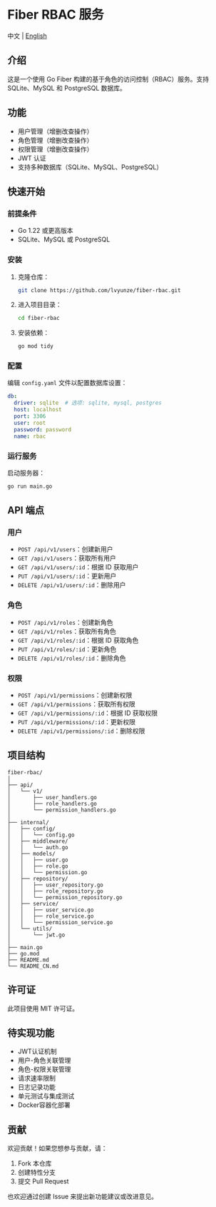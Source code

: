 # Fiber RBAC 服务

中文 | [English](README.md)

## 介绍
这是一个使用 Go Fiber 构建的基于角色的访问控制（RBAC）服务。支持 SQLite、MySQL 和 PostgreSQL 数据库。

## 功能
- 用户管理（增删改查操作）
- 角色管理（增删改查操作）
- 权限管理（增删改查操作）
- JWT 认证
- 支持多种数据库（SQLite、MySQL、PostgreSQL）

## 快速开始

### 前提条件
- Go 1.22 或更高版本
- SQLite、MySQL 或 PostgreSQL

### 安装
1. 克隆仓库：
   ```bash
   git clone https://github.com/lvyunze/fiber-rbac.git
   ```
2. 进入项目目录：
   ```bash
   cd fiber-rbac
   ```
3. 安装依赖：
   ```bash
   go mod tidy
   ```

### 配置
编辑 `config.yaml` 文件以配置数据库设置：

```yaml
db:
  driver: sqlite  # 选项: sqlite, mysql, postgres
  host: localhost
  port: 3306
  user: root
  password: password
  name: rbac
```

### 运行服务
启动服务器：
```bash
go run main.go
```

## API 端点

### 用户
- `POST /api/v1/users`：创建新用户
- `GET /api/v1/users`：获取所有用户
- `GET /api/v1/users/:id`：根据 ID 获取用户
- `PUT /api/v1/users/:id`：更新用户
- `DELETE /api/v1/users/:id`：删除用户

### 角色
- `POST /api/v1/roles`：创建新角色
- `GET /api/v1/roles`：获取所有角色
- `GET /api/v1/roles/:id`：根据 ID 获取角色
- `PUT /api/v1/roles/:id`：更新角色
- `DELETE /api/v1/roles/:id`：删除角色

### 权限
- `POST /api/v1/permissions`：创建新权限
- `GET /api/v1/permissions`：获取所有权限
- `GET /api/v1/permissions/:id`：根据 ID 获取权限
- `PUT /api/v1/permissions/:id`：更新权限
- `DELETE /api/v1/permissions/:id`：删除权限

## 项目结构
```
fiber-rbac/
│
├── api/
│   └── v1/
│       ├── user_handlers.go
│       ├── role_handlers.go
│       └── permission_handlers.go
│
├── internal/
│   ├── config/
│   │   └── config.go
│   ├── middleware/
│   │   └── auth.go
│   ├── models/
│   │   ├── user.go
│   │   ├── role.go
│   │   └── permission.go
│   ├── repository/
│   │   ├── user_repository.go
│   │   ├── role_repository.go
│   │   └── permission_repository.go
│   ├── service/
│   │   ├── user_service.go
│   │   ├── role_service.go
│   │   └── permission_service.go
│   └── utils/
│       └── jwt.go
│
├── main.go
├── go.mod
├── README.md
└── README_CN.md
```

## 许可证
此项目使用 MIT 许可证。 

## 待实现功能
- JWT认证机制
- 用户-角色关联管理
- 角色-权限关联管理
- 请求速率限制
- 日志记录功能
- 单元测试与集成测试
- Docker容器化部署

## 贡献
欢迎贡献！如果您想参与贡献，请：
1. Fork 本仓库
2. 创建特性分支
3. 提交 Pull Request

也欢迎通过创建 Issue 来提出新功能建议或改进意见。